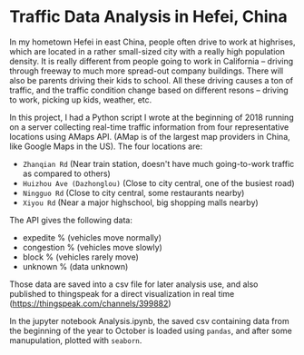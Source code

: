 # Traffic Data Analysis in Hefei, China

In my hometown Hefei in east China, people often drive to work at highrises, which are located in a rather small-sized city with a really high population density. It is really different from people going to work in California – driving through freeway to much more spread-out company buildings. There will also be parents driving their kids to school. All these driving causes a ton of traffic, and the traffic condition change based on different resons – driving to work, picking up kids, weather, etc.

In this project, I had a Python script I wrote at the beginning of 2018 running on a server collecting real-time traffic information from four representative locations using AMaps API. (AMap is of the largest map providers in China, like Google Maps in the US). The four locations are:
- `Zhanqian Rd`  (Near train station, doesn't have much going-to-work traffic as compared to others)
- `Huizhou Ave (Dazhonglou)` (Close to city central, one of the busiest road)
- `Ningguo Rd`   (Close to city central, some restaurants nearby)
- `Xiyou Rd`  (Near a major highschool, big shopping malls nearby)

The API gives the following data:
- expedite % (vehicles move normally)
- congestion % (vehicles move slowly)
- block % (vehicles rarely move)
- unknown % (data unknown)

Those data are saved into a csv file for later analysis use, and also published to thingspeak for a direct visualization in real time (https://thingspeak.com/channels/399882)

In the jupyter notebook Analysis.ipynb, the saved csv containing data from the beginning of the year to October is loaded using `pandas`, and after some manupulation, plotted with `seaborn`.
